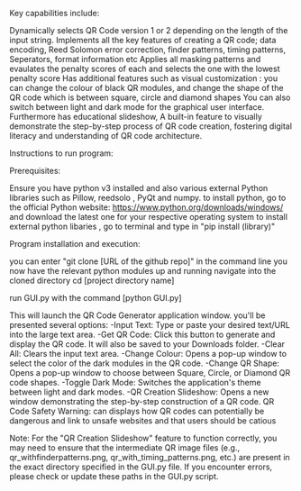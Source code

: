 Key capabilities include:

Dynamically selects QR Code version 1 or 2 depending on the length of the input string.
Implements all the key features of creating a QR code; data encoding, Reed Solomon error correction, finder patterns, timing patterns,
Seperators, format information etc
Applies all masking patterns and evaulates the penalty scores of each and selects the one with the lowest penalty score
Has additional features such as visual customization : you can change the colour of black QR modules, and change the shape of the QR
code which is between square, circle and diamond shapes
You can also switch between light and dark mode for the graphical user interface.
Furthermore has educational slideshow, A built-in feature to visually demonstrate the step-by-step process of QR code creation,
fostering digital literacy and understanding of QR code architecture.


Instructions to run program:

Prerequisites:

Ensure you have python v3 installed
and also various external Python libraries such as Pillow, reedsolo , PyQt and numpy.
to install python, go to the official Python website: https://www.python.org/downloads/windows/ and download the latest one for your
respective operating system
to install external python libaries , go to terminal and type in "pip install (library)"


Program installation and execution:

you can enter "git clone [URL of the github repo]" in the command line
you now have the relevant python modules up and running
navigate into the cloned directory cd [project directory name]

run GUI.py with the command [python GUI.py]

This will launch the QR Code Generator application window.
you'll be presented several options:
-Input Text: Type or paste your desired text/URL into the large text area.
-Get QR Code: Click this button to generate and display the QR code. It will also be saved to your Downloads folder.
-Clear All: Clears the input text area.
-Change Colour: Opens a pop-up window to select the color of the dark modules in the QR code.
-Change QR Shape: Opens a pop-up window to choose between Square, Circle, or Diamond QR code shapes.
-Toggle Dark Mode: Switches the application's theme between light and dark modes.
-QR Creation Slideshow: Opens a new window demonstrating the step-by-step construction of a QR code.
QR Code Safety Warning: can displays how QR codes can potentially be dangerous and link to unsafe websites and that users
should be catious

Note: For the "QR Creation Slideshow" feature to function correctly, you may need to ensure that the intermediate QR image files
(e.g., qr_withfinderpatterns.png, qr_with_timing_patterns.png, etc.) are present in the exact directory specified in the GUI.py file.
If you encounter errors, please check or update these paths in the GUI.py script.


